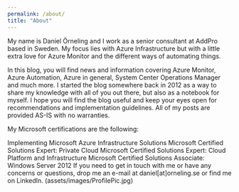 ```yaml
---
permalink: /about/
title: "About"
---
```


My name is Daniel Örneling and I work as a senior consultant at AddPro based in Sweden. My focus lies with Azure Infrastructure but with a little extra love for Azure Monitor and the different ways of automating things.

In this blog, you will find news and information covering Azure Monitor, Azure Automation, Azure in general, System Center Operations Manager and much more.  I started the blog somewhere back in 2012 as a way to share my knowledge with all of you out there, but also as a notebook for myself. I hope you will find the blog useful and keep your eyes open for recommendations and implementation guidelines. All of my posts are provided AS-IS with no warranties.

My Microsoft certifications are the following:

Implementing Microsoft Azure Infrastructure Solutions
Microsoft Certified Solutions Expert: Private Cloud
Microsoft Certified Solutions Expert: Cloud Platform and Infrastructure
Microsoft Certified Solutions Associate: Windows Server 2012
If you need to get in touch with me or have any concerns or questions, drop me an e-mail at daniel[at]orneling.se or find me on LinkedIn.
(assets/images/ProfilePic.jpg)